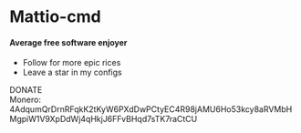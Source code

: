 # Mattio-cmd

#### Average free software enjoyer

- Follow for more epic rices
- Leave a star in my configs 

DONATE  
Monero: 4AdqumQrDrnRFqkK2tKyW6PXdDwPCtyEC4R98jAMU6Ho53kcy8aRVMbHMgpiW1V9XpDdWj4qHkjJ6FFvBHqd7sTK7raCtCU
